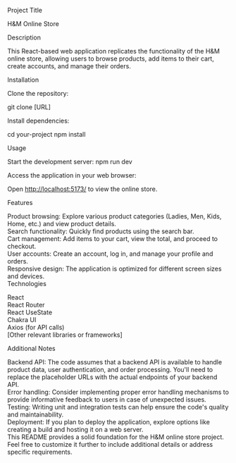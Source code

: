 Project Title

H&M Online Store

Description

This React-based web application replicates the functionality of the H&M online store, allowing users to browse products, add items to their cart, create accounts, and manage their orders.

Installation

Clone the repository:

git clone [URL]


Install dependencies:

cd your-project
npm install

Usage

Start the development server:
npm run dev

Access the application in your web browser:

Open [http://localhost:5173/](http://localhost:5173/) to view the online store.

Features

Product browsing: Explore various product categories (Ladies, Men, Kids, Home, etc.) and view product details.</br>
Search functionality: Quickly find products using the search bar.</br>
Cart management: Add items to your cart, view the total, and proceed to checkout.</br>
User accounts: Create an account, log in, and manage your profile and orders.</br>
Responsive design: The application is optimized for different screen sizes and devices.</br>
Technologies

React</br>
React Router</br>
React UseState</br>
Chakra UI</br>
Axios (for API calls)</br>
[Other relevant libraries or frameworks]</br>


Additional Notes

Backend API: The code assumes that a backend API is available to handle product data, user authentication, and order processing. You'll need to replace the placeholder URLs with the actual endpoints of your backend API.</br>
Error handling: Consider implementing proper error handling mechanisms to provide informative feedback to users in case of unexpected issues.</br>
Testing: Writing unit and integration tests can help ensure the code's quality and maintainability.</br>
Deployment: If you plan to deploy the application, explore options like creating a build and hosting it on a web server.</br>
This README provides a solid foundation for the H&M online store project. Feel free to customize it further to include additional details or address specific requirements.</br>
